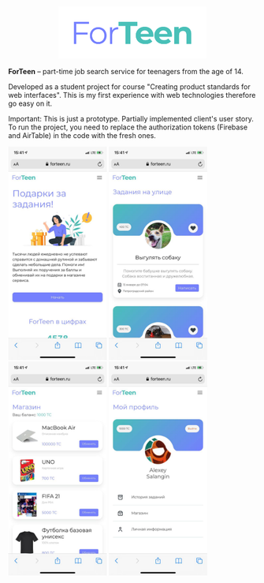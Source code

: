 <div align="center">
    <img src=".github/logo.png" width="300" max-width="90%" alt="Buber" />
</div>

**ForTeen** – part-time job search service for teenagers from the age of 14.

Developed as a student project for course "Creating product standards for web interfaces". This is my first experience with web technologies therefore go easy on it.

Important: This is just a prototype. Partially implemented client's user story.
To run the project, you need to replace the authorization tokens (Firebase and AirTable) in the code with the fresh ones.

<img src = ".github/image1.jpeg" width ="200" /> <img src = ".github/image2.jpeg" width ="200" /> <img src = ".github/image3.jpeg" width ="200" /> <img src = ".github/image4.jpeg" width ="200" />
